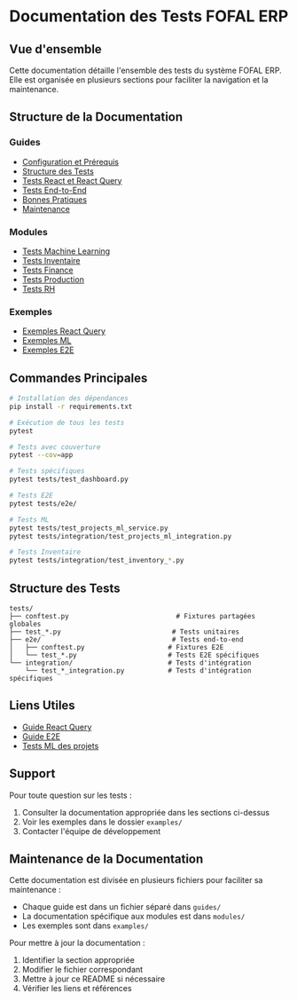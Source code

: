 # Documentation des Tests FOFAL ERP

## Vue d'ensemble

Cette documentation détaille l'ensemble des tests du système FOFAL ERP. Elle est organisée en plusieurs sections pour faciliter la navigation et la maintenance.

## Structure de la Documentation

### Guides
- [Configuration et Prérequis](guides/configuration.md)
- [Structure des Tests](guides/structure.md)
- [Tests React et React Query](guides/react.md)
- [Tests End-to-End](guides/e2e.md)
- [Bonnes Pratiques](guides/best_practices.md)
- [Maintenance](guides/maintenance.md)

### Modules
- [Tests Machine Learning](modules/ml.md)
- [Tests Inventaire](modules/inventory.md)
- [Tests Finance](modules/finance.md)
- [Tests Production](modules/production.md)
- [Tests RH](modules/hr.md)

### Exemples
- [Exemples React Query](examples/react_query.md)
- [Exemples ML](examples/ml.md)
- [Exemples E2E](examples/e2e.md)

## Commandes Principales

```bash
# Installation des dépendances
pip install -r requirements.txt

# Exécution de tous les tests
pytest

# Tests avec couverture
pytest --cov=app

# Tests spécifiques
pytest tests/test_dashboard.py

# Tests E2E
pytest tests/e2e/

# Tests ML
pytest tests/test_projects_ml_service.py
pytest tests/integration/test_projects_ml_integration.py

# Tests Inventaire
pytest tests/integration/test_inventory_*.py
```

## Structure des Tests

```
tests/
├── conftest.py                           # Fixtures partagées globales
├── test_*.py                            # Tests unitaires
├── e2e/                                 # Tests end-to-end
│   ├── conftest.py                     # Fixtures E2E
│   └── test_*.py                       # Tests E2E spécifiques
└── integration/                        # Tests d'intégration
    └── test_*_integration.py           # Tests d'intégration spécifiques
```

## Liens Utiles

- [Guide React Query](../guides/typage.md)
- [Guide E2E](../guides/developpement.md)
- [Tests ML des projets](../modules/projets_ml_tests_mars2024.md)

## Support

Pour toute question sur les tests :
1. Consulter la documentation appropriée dans les sections ci-dessus
2. Voir les exemples dans le dossier `examples/`
3. Contacter l'équipe de développement

## Maintenance de la Documentation

Cette documentation est divisée en plusieurs fichiers pour faciliter sa maintenance :
- Chaque guide est dans un fichier séparé dans `guides/`
- La documentation spécifique aux modules est dans `modules/`
- Les exemples sont dans `examples/`

Pour mettre à jour la documentation :
1. Identifier la section appropriée
2. Modifier le fichier correspondant
3. Mettre à jour ce README si nécessaire
4. Vérifier les liens et références

